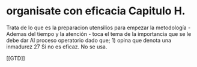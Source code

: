 # organisate con eficacia Capitulo H.

Trata de lo que es la preparacion utensilios para empezar la metodología -Ademas del tiempo y la atención -
toca el tema de la importancia que se le debe dar Al proceso operatorio dado que;
	1) opina que denota una inmadurez
	27 Si no es eficaz. No se usa.

[[GTD]]